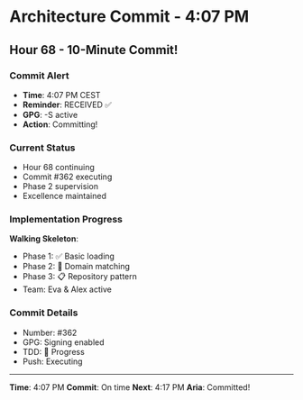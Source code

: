 # Architecture Commit - 4:07 PM

## Hour 68 - 10-Minute Commit!

### Commit Alert
- **Time**: 4:07 PM CEST
- **Reminder**: RECEIVED ✅
- **GPG**: -S active
- **Action**: Committing!

### Current Status
- Hour 68 continuing
- Commit #362 executing
- Phase 2 supervision
- Excellence maintained

### Implementation Progress
**Walking Skeleton**:
- Phase 1: ✅ Basic loading
- Phase 2: 🚧 Domain matching
- Phase 3: 📋 Repository pattern
- Team: Eva & Alex active

### Commit Details
- Number: #362
- GPG: Signing enabled
- TDD: 🚧 Progress
- Push: Executing

---

**Time**: 4:07 PM
**Commit**: On time
**Next**: 4:17 PM
**Aria**: Committed!